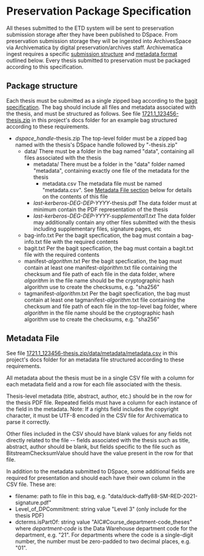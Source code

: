 # Preservation Package Specification

All theses submitted to the ETD system will be sent to preservation submission storage after they have been published to DSpace. From preservation submission storage they will be ingested into ArchivesSpace via Archivematica by digital preservation/archives staff. Archivematica ingest requires a specific [submission structure](https://www.archivematica.org/en/docs/archivematica-1.13/user-manual/transfer/bags/#bags) and [metadata format](https://www.archivematica.org/en/docs/archivematica-1.13/user-manual/transfer/import-metadata/#metadata-bags) outlined below. Every thesis submitted to preservation must be packaged according to this specification.

## Package structure

Each thesis must be submitted as a single zipped bag according to the [bagit specification](https://datatracker.ietf.org/doc/html/rfc8493). The bag should include all files and metadata associated with the thesis, and must be structured as follows. See file [1721.1_123456-thesis.zip](1721.1_123456-thesis.zip) in this project's docs folder for an example bag structured according to these requirements.

- _dspace_handle_-thesis.zip The top-level folder must be a zipped bag named with the
  thesis's DSpace handle followed by "-thesis.zip"
  - data/ There must be a folder in the bag named "data", containing all files associated with the thesis
    - metadata/ There must be a folder in the "data" folder named "metadata", containing exactly one file of the metadata for the thesis
      - metadata.csv The metadata file must be named "metadata.csv". See [Metadata File section](#metadata-file) below for details on the contents of this file
    - _last-kerberos-DEG-DEP-YYYY_-thesis.pdf The data folder must at minimum contain the PDF representation of the thesis
    - _last-kerberos-DEG-DEP-YYYY-supplemental1.txt_ The data folder may additionally contain any other files submitted with the thesis including supplementary files, signature pages, etc
  - bag-info.txt Per the bagit specfication, the bag must contain a bag-info.txt file with the required contents
  - bagit.txt Per the bagit specfication, the bag must contain a bagit.txt file with the required contents
  - manifest-_algorithm_.txt Per the bagit specfication, the bag must contain at least one manifest-_algorithm_.txt file containing the checksum and file path of each file in the data folder, where _algorithm_ in the file name should be the cryptographic hash algorithm use to create the checksums, e.g. "sha256"
  - tagmanifest-_algorithm_.txt Per the bagit specfication, the bag must contain at least one tagmanifest-_algorithm_.txt file containing the checksum and file path of each file in the top-level bag folder, where _algorithm_ in the file name should be the cryptographic hash algorithm use to create the checksums, e.g. "sha256"

## Metadata File

See file [1721.1_123456-thesis.zip/data/metadata/metadata.csv](1721.1_123456-thesis.zip/data/metadata/metadata.csv) in this project's docs folder for an metadata file structured according to these requirements.

All metadata about the thesis must be in a single CSV file with a column for each metadata field and a row for each file associated with the thesis.

Thesis-level metadata  (title, abstract, author, etc.) should be in the row for the thesis PDF file. Repeated fields must have a column for each instance of the field in the metadata. Note: If a rights field includes the copyright character, it must be UTF-8 encoded in the CSV file for Archivematica to parse it correctly.

Other files included in the CSV should have blank values for any fields not directly related to the file -- fields associated with the thesis such as title, abstract, author should be blank, but fields specific to the file such as BitstreamChecksumValue should have the value present in the row for that file.

In addition to the metadata submitted to DSpace, some additional fields are required for presentation and should each have their own column in the CSV file. These are:
- filename: path to file in this bag, e.g. "data/duck-daffy88-SM-RED-2021-signature.pdf"
- Level_of_DPCommitment: string value "Level 3" (only include for the thesis PDF)
- dcterms.isPartOf: string value "AIC#Course_department-code_theses" where _department-code_ is the Data Warehouse department code for the department, e.g. "21". For departments where the code is a single-digit number, the number must be zero-padded to two decimal places, e.g. "01".
